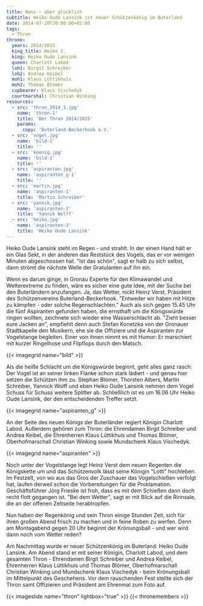 ```yaml
---
title: Nass – aber glücklich
subtitle: Heiko Oude Lansink ist neuer Schützenkönig im Buterland
date: 2014-07-20T20:00:00+02:00
tags:
  - Thron
throne:
  years: 2014/2015
  king_title: Heiko I.
  king: Heiko Oude Lansink
  queen: Charlott Labod
  loh1: Birgit Schreiber
  loh2: Andrea Keibel
  moh1: Klaus Lüttikhuis
  moh2: Thomas Blömer
  cupbearer: Klaus Vischedyk
  courtmarshal: Christian Winking
resources:
  - src: 'thron_2014_1.jpg'
    name: 'thron-1'
    title: 'Der Thron 2014/2015'
    params:
      copy: 'Buterland-Beckerhook e.V.'
  - src: 'vogel.jpg'
    name: 'bild-1'
    title: ''
  - src: 'koenig.jpg'
    name: 'bild-2'
    title: ''
  - src: 'aspiranten.jpg'
    name: 'aspiranten_g-1'
    title: ''
  - src: 'martin.jpg'
    name: 'aspiranten-1'
    title: 'Martin Schreiber'
  - src: 'yannik.jpg'
    name: 'aspiranten-2'
    title: 'Yannik Wolff'
  - src: 'heiko.jpg'
    name: 'aspiranten-3'
    title: 'Heiko Oude Lansink'
---
```


Heiko Oude Lansink steht im Regen - und strahlt. In der einen Hand hält er ein
Glas Sekt, in der anderen das Reststück des Vogels, das er vor wenigen Minuten
abgeschossen hat. "Ist das schön", sagt er halb zu sich selbst, dann strömt die
nächste Welle der Gratulanten auf ihn ein.

Wenn es darum ginge, in Gronau Experte für den Klimawandel und Wetterextreme zu
finden, wäre es sicher eine gute Idee, mit der Suche bei den Buterländern anzufangen.
Ja, das Wetter, nickt Heinz Verst, Präsident des Schützenvereins Buterland-Beckerhook.
"Entweder wir haben mit Hitze zu kämpfen - oder solche Regenschlachten." Auch als sich
gegen 15.45 Uhr die fünf Aspiranten gefunden haben, die ernsthaft um die Königswürde
ringen wollten, zeichnete sich wieder eine Wasserschlacht ab. "Zieht besser eure Jacken an",
empfiehlt denn auch Stefan Konetzka von der Gronauer Stadtkapelle den Musikern,
ehe sie die Offiziere und die Aspiranten zur Vogelstange begleiten. Einer von ihnen nimmt
es mit Humor: Er marschiert mit kurzer Ringelhose und Flipflops durch den Matsch.

{{< imagegrid name="bild" >}}

Als die heiße Schlacht um die Königswürde beginnt, geht alles ganz rasch: Der Vogel ist
an seiner linken Flanke schon stark lädiert - und genau hier setzen die Schützen ihm zu.
Stephan Blömer, Thorsten Albers, Martin Schreiber, Yannick Wolff und eben
Heiko Oude Lansink nehmen dem Vogel Schuss für Schuss weitere Splitter ab.
Schließlich ist es um 16.06 Uhr Heiko Oude Lansink, der den entscheidenden Treffer setzt.

{{< imagegrid name="aspiranten_g" >}}

An der Seite des neuen Königs der Buterländer regiert Königin Charlott Labod. Außerdem
gehören zum Thron: die Ehrendamen Birgit Schreiber und Andrea Keibel, die Ehrenherren
Klaus Lüttikhuis und Thomas Blömer, Oberhofmarschall Christian Winking sowie Mundschenk
Klaus Vischedyk.

{{< imagegrid name="aspiranten" >}}

Noch unter der Vogelstange legt Heinz Verst dem neuen Regenten die Königskette um und das
Schützenvolk lässt seine Königin "Lotti" hochleben. Im Festzelt, von wo aus das Gros der
Zuschauer das Vogelschießen verfolgt hat, laufen derweil schon die Vorbereitungen für die
Proklamation. Geschäftsführer Jörg Frieske ist froh, dass es mit dem Schießen dann doch
recht flott gegangen ist. "Bei dem Wetter", sagt er mit Blick auf die Rinnsale, die an der
offenen Zeltseite herabtropfen.

Nun haben der Regenkönig und sein Thron einige Stunden Zeit, sich für ihren großen Abend
frisch zu machen und in feine Roben zu werfen. Denn am Montagabend gegen 20 Uhr beginnt
der Krönungsball - und wer wird dann noch vom Wetter reden?

Am Nachmittag wurde er neuer Schützenkönig im Buterland: Heiko Oude Lansink. Am Abend
stand er mit seiner Königin, Charlott Labod, und dem gesamten Thron - Ehrendamen
Birgit Schreiber und Andrea Keibel, Ehrenherren Klaus Lüttikhuis und Thomas Blömer,
Oberhofmarschall Christian Winking und Mundschenk Klaus Vischedyk - beim Krönungsball
im Mittelpunkt des Geschehens. Vor dem rauschenden Fest stellte sich der Thron samt
Offizieren und Präsident am Ehrenmal zum Foto auf.

{{< imageslide name="thron" lightbox="true" >}}
{{< thronemembers >}}
